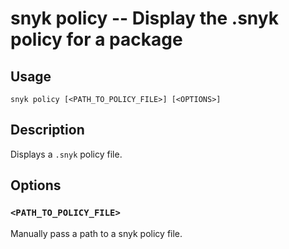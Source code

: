 # snyk policy -- Display the .snyk policy for a package

## Usage

`snyk policy [<PATH_TO_POLICY_FILE>] [<OPTIONS>]`

## Description

Displays a `.snyk` policy file.

## Options

### `<PATH_TO_POLICY_FILE>`

Manually pass a path to a snyk policy file.
